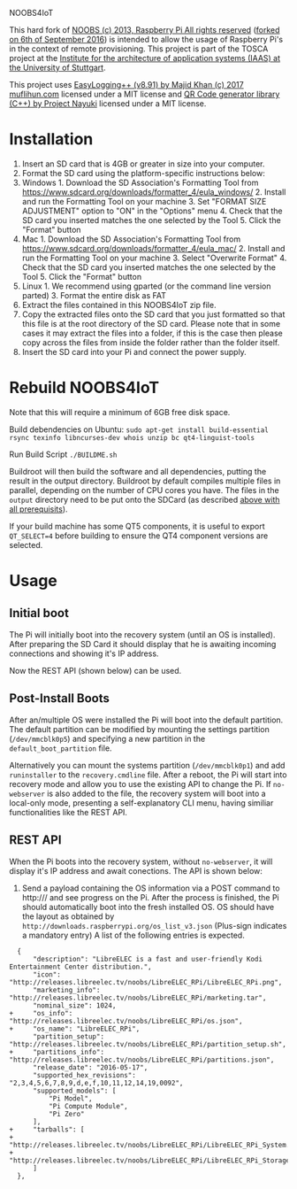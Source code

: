 NOOBS4IoT

This hard fork of [NOOBS (c) 2013, Raspberry Pi All rights reserved](https://github.com/raspberrypi/noobs) ([forked on 6th of September 2016](https://github.com/steilerDev/TOSCA4IoT_RPi/commit/7854f404d7653233f0d4c4d729ceed1e10ab9e88)) is intended to allow the usage of Raspberry Pi's in the context of remote provisioning. This project is part of the TOSCA project at the [Institute for the architecture of application systems (IAAS) at the University of Stuttgart](http://www.iaas.uni-stuttgart.de/).

This project uses [EasyLogging++ (v8.91) by Majid Khan (c) 2017 muflihun.com](https://github.com/mkhan3189/EasyLoggingPP) licensed under a MIT license and [QR Code generator library (C++) by Project Nayuki](https://www.nayuki.io/page/qr-code-generator-library) licensed under a MIT license.

# Installation

1. Insert an SD card that is 4GB or greater in size into your computer.
2. Format the SD card using the platform-specific instructions below:
  1. Windows
    1. Download the SD Association's Formatting Tool from https://www.sdcard.org/downloads/formatter_4/eula_windows/
    2. Install and run the Formatting Tool on your machine
    3. Set "FORMAT SIZE ADJUSTMENT" option to "ON" in the "Options" menu
    4. Check that the SD card you inserted matches the one selected by the Tool
    5. Click the "Format" button
  2. Mac
    1. Download the SD Association's Formatting Tool from https://www.sdcard.org/downloads/formatter_4/eula_mac/
    2. Install and run the Formatting Tool on your machine
    3. Select "Overwrite Format"
    4. Check that the SD card you inserted matches the one selected by the Tool
    5. Click the "Format" button
  3. Linux
    1. We recommend using gparted (or the command line version parted)
    3. Format the entire disk as FAT
3. Extract the files contained in this NOOBS4IoT zip file.
4. Copy the extracted files onto the SD card that you just formatted so that this file is at the root directory of the SD card. Please note that in some cases it may extract the files into a folder, if this is the case then please copy across the files from inside the folder rather than the folder itself.
5. Insert the SD card into your Pi and connect the power supply.

# Rebuild NOOBS4IoT
Note that this will require a minimum of 6GB free disk space.

Build debendencies on Ubuntu:
`sudo apt-get install build-essential rsync texinfo libncurses-dev whois unzip bc qt4-linguist-tools`

Run Build Script
`./BUILDME.sh`

Buildroot will then build the software and all dependencies, putting the result in the output directory. Buildroot by default compiles multiple files in parallel, depending on the number of CPU cores you have. The files in the `output` directory need to be put onto the SDCard (as described [above with all prerequisits](#Installation)).

If your build machine has some QT5 components, it is useful to export `QT_SELECT=4` before building to ensure the QT4 component versions are selected.

# Usage

## Initial boot
The Pi will initially boot into the recovery system (until an OS is installed). After preparing the SD Card it should display that he is awaiting incoming connections and showing it's IP address.

Now the REST API (shown below) can be used.

## Post-Install Boots
After an/multiple OS were installed the Pi will boot into the default partition. The default partition can be modified by mounting the settings partition (`/dev/mmcblk0p5`) and specifying a new partition in the `default_boot_partition` file.

Alternatively you can mount the systems partition (`/dev/mmcblk0p1`) and add `runinstaller` to the `recovery.cmdline` file. After a reboot, the Pi will start into recovery mode and allow you to use the existing API to change the Pi. If `no-webserver` is also added to the file, the recovery system will boot into a local-only mode, presenting a self-explanatory CLI menu, having similiar functionalities like the REST API.

## REST API
When the Pi boots into the recovery system, without `no-webserver`, it will display it's IP address and await conections. The API is shown below:

1. Send a payload containing the OS information via a POST command to http://<PI IP Address>/ and see progress on the Pi. After the process is finished, the Pi should automatically boot into the fresh installed OS. OS should have the layout as obtained by `http://downloads.raspberrypi.org/os_list_v3.json` (Plus-sign indicates a mandatory entry)
A list of the following entries is expected.
```
  {
      "description": "LibreELEC is a fast and user-friendly Kodi Entertainment Center distribution.",
      "icon": "http://releases.libreelec.tv/noobs/LibreELEC_RPi/LibreELEC_RPi.png",
      "marketing_info": "http://releases.libreelec.tv/noobs/LibreELEC_RPi/marketing.tar",
      "nominal_size": 1024,
+     "os_info": "http://releases.libreelec.tv/noobs/LibreELEC_RPi/os.json",
+     "os_name": "LibreELEC_RPi",
      "partition_setup": "http://releases.libreelec.tv/noobs/LibreELEC_RPi/partition_setup.sh",
+     "partitions_info": "http://releases.libreelec.tv/noobs/LibreELEC_RPi/partitions.json",
      "release_date": "2016-05-17",
      "supported_hex_revisions": "2,3,4,5,6,7,8,9,d,e,f,10,11,12,14,19,0092",
      "supported_models": [
          "Pi Model",
          "Pi Compute Module",
          "Pi Zero"
      ],
+     "tarballs": [
+         "http://releases.libreelec.tv/noobs/LibreELEC_RPi/LibreELEC_RPi_System.tar.xz",
+         "http://releases.libreelec.tv/noobs/LibreELEC_RPi/LibreELEC_RPi_Storage.tar.xz"
      ]
  },
```
